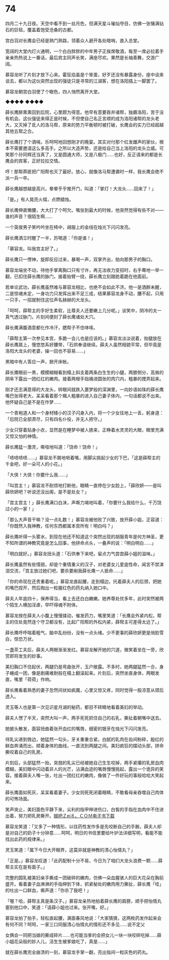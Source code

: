 # 74

四月二十九日夜。天空中看不到一丝月色，但满天星斗璀灿夺目，仿佛一张镶满钻石的巨毯，覆盖着饱受沧桑的古都。

宫白羽对长鹰会已经是熟门熟路，领着众人避开各处暗哨，直入总堂。

宽阔的大堂内灯火通明，一个白白胖胖的中年男子正挨席敬酒，每至一席必拉着手亲亲热热说上一番话，最后宾主同声长笑，满座尽欢。果然是长袖善舞，交游广阔。

慕容龙听了片刻才放下心来。霍狂焰虽是个笨蛋，好歹还没有暴露身份，座中谈来谈去，都以为这伙突然出现的强徒只是寻常的江湖客，想在洛阳插上一脚罢了。

慕容龙朝宫白羽使了个眼色，四人悄然离开大堂。

◆◆◆◆ ◆◆◆◆

薛长鹰醉熏熏回到后院，心里颇为得意。他早有意要吞并诸帮，独霸洛阳，苦于没有机会。这伙强徒来得正是时候，不但使自己名正言顺的成为洛阳诸帮的龙头老大，又灭掉了氐人的洛马帮，原来的势力平衡顿时被打破，长鹰会的实力已经超越其他五帮之合。

薛长鹰打了个酒嗝，乐呵呵地回想刚才的晚宴。其实对付那个红发雌声的家伙，根本不需要邀请这么多高手。之所以大造声势，还是给自己当上洛阳的龙头立威。可笑那个孙同辉还当真了，又是圆通大师，又是八极门……也好，反正请来的都是长鹰会的宾客，正好拉拉交情。

哼！那帮莽匪把广阳帮也灭了最好。放心，就像洛马帮遭袭时一样，我长鹰会绝不派一兵一卒。

薛长鹰越想越是高兴，晕晕乎乎推开门，叫道：「掌灯！大龙头……回来了！」

「是。」有人晃亮火褶，点燃蜡烛。

薛长鹰伸直懒腰，大大打了个呵欠。嘴张到最大的时候，他突然觉得有些不对——谁的声音？很陌生啊……

一个英俊男子笑吟吟坐在椅中，胡服上的金线在烛光下闪闪发亮。

薛长鹰酒立时醒了一半，厉喝道：「你是谁！」

「慕容龙。叫我宫主好了。」

薛长鹰只一愣神，旋即反应过来，暴喝一声，双掌齐出，拍向那男子的胸口。

慕容龙端坐不动，待他手掌离胸口只有寸许，再无法收力变招时，右手蓦地一举一翻，已扣住薛长鹰的脉门，接着抬臂一绕，薛长鹰立刻踉跄着跪在他面前。

若单论武功，薛长鹰虽然难与慕容龙相比，也绝不会如此不济。他一是酒醉未醒，二是惊魂未定，一身功力只发挥出来不足三成，结果慕容龙身不动，腰不起，只用一只手，一招就制住这位声名赫赫的大龙头。

「呵呵，薛帮主的手好生柔软，比尊夫人还要嫩上几分呢。」谈笑中，阴冷的太一真气透过脉门，片刻间便封了薛长鹰诸处大穴。

薛长鹰满腹酒意都化作冷汗，腮帮子不住哆嗦。

「薛帮主第一次参见本宫，多跪一会儿也是应该的。」慕容龙淡淡说着，抬腿放在薛长鹰肩上，慢悠悠系好腰带，「石供奉请继续。薛夫人虽然相貌平常，但毕竟是洛阳大龙头的老婆，操一回也不容易……」

黑暗中有人答应一声，掀开床帐。

薛长鹰眼前一黑，模模糊糊看到榻上斜支着两条白生生的小腿，两膝侧分，高耸的阴阜下露出一团红红的嫩肉。接着两根手指捅进圆张的肉穴内，粗暴的搅弄起来。

刚才还志满意得的大龙头，转眼间就跌入噩梦般的深渊里，一向妙语如珠的薛长鹰嘴巴张得老大，呆呆看着那个羯人粗暴的进入自己妻子体内，一句话都说不出来。他怀疑自己是不是在作梦……

一个青袍道人和一个身材矮小的汉子闪身入内，将一个少女往地上一丢，躬身道：「后院已全部肃尽，只有四名仆役，并无人把守。」

少女只穿着贴身小衣，显然是在睡梦中被人掳来，正睁着水灵灵的大眼，眼里充满又惊又怕的神情。

薛长鹰猛一激灵，嘶哑地叫道：「饶命！饶命！」

「啧啧啧啧……」慕容龙不屑地咂着嘴，用脚尖挑起少女的下巴，「这是薛帮主的千金吧，好一朵可人的小花。」

「大侠！大侠！你要什么我……」

「叫宫主！」慕容龙不耐烦地打断他，眼睛一直停在少女脸上，「薛欣妍——是叫薛欣妍吧？听说还没出阁，是不是处女？」

「宫主宫主！」薛长鹰满口白沫，声嘶力竭地叫着，「你要什么我给什么，千万饶过小的一家！」

「那么大声音干嘛？没一点礼数！」慕容龙被他败了兴致，放开薛小姐，正容道：「你既然入我神教，任何东西都属本宫所有！明白吗？」

薛长鹰听得一头雾水，到现在他还不知道这个突然出现的胡服青年是何方神圣，更不知所谓的神教究竟是怎么回事，他拼命点头，一叠声的说：「明白明白……」

「明白就好。」慕容龙扭头道：「石供奉下来吧，留点力气尝尝薛小姐的滋味。」

薛长鹰虽然有些懦弱，却是个重情重义的汉子，对老婆女儿爱逾性命，闻言不禁涕泪交流，「宫主放过她们吧，要杀要剐我薛长鹰一人抵命……」

「你的命现在还贵重着呢。」慕容龙直起腰，走到榻边，托着薛夫人的后颈，把她的嘴巴捏开，然后掏出一粒腥红色的药丸纳入她口中。

薛夫人年逾四十，保养得当，看上去还白白嫩嫩。她养尊处优多年，此时突然被两个陌生人横加淫虐，早吓得魂不附体。

慕容龙按在薛夫人小腹上慢慢揉动，催发药力，嘴里笑道：「长鹰会外紧内松，帮主的住处竟然连个守卫都没有，比起广阳帮的外松内紧，薛帮主可差得太远了。」

薛长鹰呼呼喘着粗气，脑中乱纷纷，没有一点头绪。少不更事的薛欣妍更是俏脸雪白，惊恐万状。

一盏茶工夫后，薛夫人两眼渐渐发红。慕容龙解开她的穴道，微笑着坐在一旁，欣赏即将发生的妙事。

美妇胸口不住起伏，两腿仍是弯曲张开，玉户敞露。不多时，她两腿猛然一合，身子蜷成一团，像是剧痛难耐般在榻上翻滚起来。片刻后，突然坐直身体，两眼发直，嘴里「荷荷」作响。

薛长鹰看着熟悉的妻子忽然间状如疯魔，心里又惊又疼，同时觉得一股凉意从颈后透入。

灵玉等人也是第一次见识星月湖的秘药，都目不转睛地看着美妇的举动。

薛夫人愣了半天，突然大叫一声，两手死死抓住自己的右乳，撕扯着朝嘴中送去。

她披头散发，面容扭曲着张开血红的嘴唇，细密的银牙在烛光下闪闪发亮。

待乳尖递到唇边，她猛然一勾头，牙关重重合紧。白腻的乳肉在齿间粉碎，殷红的鲜血奔涌而出，顺着身体的曲线，一直流到两腿之间。美妇疯狂的摆动头部，拼命撕咬着自己的乳房。

片刻后，头部猛然一抬，突翘的乳尖已经被她自己生生咬掉，两手紧攥的乳房血肉模糊，美妇眼中闪动着非人的光芒，沾满血迹的嘴唇慢慢挑起，露出一个诡异的笑容。接着薛夫人嘴一张，吐出一团红红的嫩肉，像做了一件好玩的事般哈哈大笑起来。

薛长鹰面如死灰，呆呆看着妻子。少女则死死闭着眼睛，不敢看母亲吞噬自己肉体的可怖场面。

笑声突止，美妇面色平静下来，尖利的指甲伸进伤口，白皙的手指在血肉中不住进出着，努力把乳房撕开。[贼吧Ｚei８。ＣＯＭ电子书下载](http://Zei8.me)

慕容龙笑道：「又多了一种情形。以往药性发作多是先咬断自己的手腕，薛夫人却是对自己的奶子十分钟意……呵呵，明日的书信里要给叶护法详细写明，看能不能找出此药的规律来。」

灵玉笑道：「属下今日大开眼界，这莫非就是神教的清心怡情丸？」

「正是。」慕容龙叹道：「此药配制十分不易，今日为了咱们大龙头浪费一颗……薛帮主实在是有面子。」

完整的圆乳被美妇亲手撕成一团破碎的嫩肉，仿佛一朵血腥骇人的巨大花朵在胸前盛开。看着妻子血淋淋的手指伸到下体，抓紧秘处的嫩肉用力撕扯，薛长鹰「哇」的吐出一口鲜血，嘶声道：「你杀了我吧！」

「喔？哈，薛帮主真是条汉子。」慕容龙亲热地拍着薛长鹰的肩膀，顺手把怡情丸塞到他口中，笑道：「请薛小姐也过来。张开嘴，好。」

慕容龙拍了拍手，轻松直起腰，满面春风地说：「大家猜猜，这两枚药发作起来会有何不同？呵呵，一家三口同服清心怡情丸的情形还不多见……说不定父

女俩会一同把当娘的撕成碎片……也可能当爹的会把女儿一块一块咬碎吃掉……薛小姐花朵般的妙人儿，活生生被爹娘吃了，真是……」

就在薛长鹰完全崩溃的一刻，慕容龙手掌一翻，亮出指间一粒灰色的药丸。

